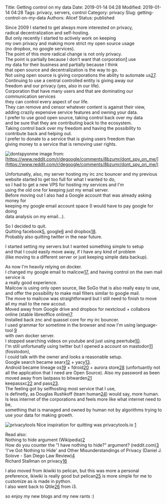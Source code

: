 Title: Getting control on my data
Date: 2019-01-14 04:28
Modified: 2019-01-14 04:28
Tags: privacy, servers, control
Category: privacy
Slug: getting-control-on-my-data
Authors: Alicef
Status: published

  
Since 2009 I started to get always more interested on privacy,  
radical decentralization and self-hosting.  
But only recently I started to actively work on keeping  
my own privacy and making more strict my open source usage  
(no dropbox, no google services).  
The point of this more radical change is not only privacy.   
The point is partially because I don't want that corporation[1] use   
my data for their business and partially because I think   
that open source and decentralization is the way to go.  
Not using open source is giving corporations the ability to automate us[27].  
Continuing to use a central controlled entity is giving away our  
freedom and our privacy (yes, also in our life).  
Corporation that have many users and that are dominating our communication services  
they can control every aspect of our life.  
They can remove and censor whatever content is against their view,  
adding crazily expensive service features and owning your data.  
I prefer to use good open source, taking control back over my data  
and be sure that they are contributing back to the ecosystem.  
Taking control back over my freedom and having the possibility to  
contribute back and helping out.  
I prefer to donate to a service that is giving users freedom than  
giving money to a service that is removing user rights.  

![dontspyonme]({static}/images/dontspyonme.jpg)
image from:
[https://www.reddit.com/r/degoogle/comments/8bzumr/dont_spy_on_me/](https://www.reddit.com/r/degoogle/comments/8bzumr/dont_spy_on_me/)
  
Unfortunatly, also, my server hosting my irc znc bouncer and my previous  
website started to get too full for what I wanted to do,  
so I had to get a new VPS for hosting my services and I'm  
using the old one for keeping just my email server.  
Before moving out I also had a Google account that was already asking money for  
keeping my google email account space (I would have to pay google for doing  
data analysis on my email...).  
  
So I decided to quit.  
Quitting facebook[5], google[6] and dropbox[18].  
Probably also quitting twitter in the near future.  
  
I started setting my servers but I wanted something simple to setup  
and that I could easily move away, if I have any kind of problem  
(like moving to a different server or just keeping simple data backup).  
  
As now I'm heavily relying on docker.  
I changed my google email to mailcow[17], and having control on the own mail service is  
a really good experience.  
Mailcow is using only open source, like SoGo that is also really easy to use,  
and offer the possibility to make mail filters similar to google mail.  
The move to mailcow was straightforward but I still need to finish to move  
all my mail to the new accout.  
Moved away from Google drive and dropbox for nextcloud + collabora online (stable libreoffice online)[7].  
Installed back znc and quassel core for my irc bouncer.  
I used grammar for sometime in the browser and now I'm using language-tool [9]  
with own docker server.  
I stopped searching videos on youtube and just using peertube[10].  
I'm still unfortunatly using twitter but I opened a account on mastodon[11] (fosstodon),  
I could talk with the owner and looks a reasonable setup.  
Google search became searx[12] + yacy[13].  
Android became lineage os[19] + fdroid[20] + aurora store[28] (unfortuantly not all the application 
that I need are Open Source).
Also my password as been moved away from lastpass to bitwarden[21]  
keepassxc[22] and pass[23].  
The feeling got by selfhosting most service that I use,  
is definetly, as Douglas Rushkoff (team human[24]) would say, more human.  
Is less internet of the corporations and feels more like what internet need to be,  
something that is managed and owned by human not by algorithms trying to  
use your data for making growth.  
  
![privacytools]({static}/images/privacytools.png)
Nice inspiration for quitting was privacytools.io [1]  
  
Read also:  
Nothing to hide argument (Wikipedia)[2]  
How do you counter the "I have nothing to hide?" argument? (reddit.com)[3]  
'I've Got Nothing to Hide' and Other Misunderstandings of Privacy (Daniel J. Solove - San Diego Law Review)[4]  
Richard Stallman on privacy[16]  
  
I also moved from ikiwiki to pelican, but this was more a 
personal preference, ikiwiki is really good but pelican[25] is more simple
for me to customize as is made in python.  
I also went back to Qtile[26] from i3.
  
so enjoy my new blogs and my new rants :)  
  
  
[1]: https://www.privacytools.io/  
[2]: https://en.wikipedia.org/wiki/Nothing_to_hide_argument  
[3]: https://www.reddit.com/r/privacy/comments/3hynvp/how_do_you_counter_the_i_have_nothing_to_hide/  
[4]: https://papers.ssrn.com/sol3/papers.cfm?abstract_id=998565  
[5]: https://en.wikipedia.org/wiki/Category:Facebook_criticisms_and_controversies  
[6]: https://en.wikipedia.org/wiki/Privacy_concerns_regarding_Google  
[7]: https://nextcloud.com/collaboraonline/  
[8]: https://quassel-irc.org/  
[9]: https://languagetool.org/  
[10]: https://joinpeertube.org/en/  
[11]: https://joinmastodon.org/  
[12]: https://asciimoo.github.io/searx/  
[13]: https://yacy.net/en/index.html  
[14]: https://bitwarden.com/  
[15]: https://www.passwordstore.org/  
[16]: https://peertube.mastodon.host/videos/watch/3d2cdcf6-5b76-42f5-87fa-8f394ca2957f  
[17]: https://mailcow.github.io/mailcow-dockerized-docs/  
[18]: https://en.wikipedia.org/wiki/Criticism_of_Dropbox
[19]: https://www.lineageos.org/
[20]: https://fossdroid.com/
[21]: https://bitwarden.com/
[22]: https://keepassxc.org/
[23]: https://www.passwordstore.org/
[24]: https://teamhuman.fm/
[25]: https://getpelican.com/
[26]: http://www.qtile.org/
[27]: https://www.theguardian.com/technology/2019/jan/20/shoshana-zuboff-age-of-surveillance-capitalism-google-facebook
[28]: https://gitlab.com/AuroraOSS/AuroraStore

